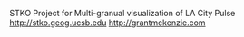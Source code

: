 STKO Project for Multi-granual visualization of LA City Pulse
http://stko.geog.ucsb.edu
http://grantmckenzie.com